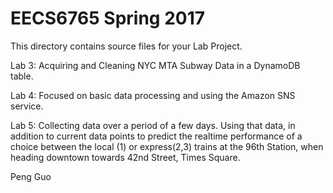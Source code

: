 # EECS6765 Spring 2017

This directory contains source files for your Lab Project.

Lab 3: Acquiring and Cleaning NYC MTA Subway Data in a DynamoDB table.

Lab 4: Focused on basic data processing and using the Amazon SNS service.

Lab 5: Collecting data over a period of a few days. Using that data, in addition to current data points to predict the realtime
performance of a choice between the local (1) or express(2,3) trains at the 96th Station, when heading downtown towards 42nd Street,
Times Square.

Peng Guo
